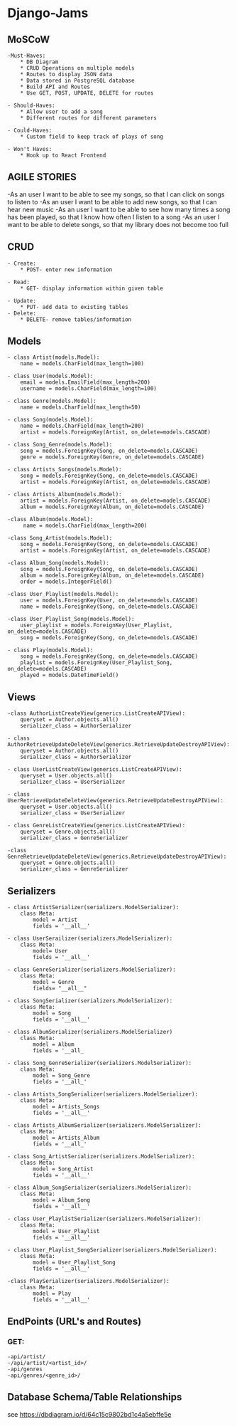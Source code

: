# Django-Jams

## MoSCoW
    -Must-Haves:
        * DB Diagram
        * CRUD Operations on multiple models
        * Routes to display JSON data
        * Data stored in PostgreSQL database
        * Build API and Routes
        * Use GET, POST, UPDATE, DELETE for routes

    - Should-Haves:
        * Allow user to add a song
        * Different routes for different parameters

    - Could-Haves:
        * Custom field to keep track of plays of song

    - Won't Haves:
        * Hook up to React Frontend



## AGILE STORIES
  -As an user I want to be able to see my songs, so that I can click on songs to listen to
  -As an user I want to be able to add new songs, so that I can hear new music
  -As an user I want to be able to see how many times a song has been played, so that I know how often I listen to a song
  -As an user I want to be able to delete songs, so that my library does not become too full

## CRUD
    - Create: 
        * POST- enter new information

    - Read: 
        * GET- display information within given table

    - Update: 
        * PUT- add data to existing tables
    - Delete: 
        * DELETE- remove tables/information
## Models
    - class Artist(models.Model):
        name = models.CharField(max_length=100)

    - class User(models.Model):
        email = models.EmailField(max_length=200)
        username = models.CharField(max_length=100)

    - class Genre(models.Model):
        name = models.CharField(max_length=50)

    - class Song(models.Model):
        name = models.CharField(max_length=200)
        artist = models.ForeignKey(Artist, on_delete=models.CASCADE)

    - class Song_Genre(models.Model):
        song = models.ForeignKey(Song, on_delete=models.CASCADE)
        genre = models.ForeignKey(Genre, on_delete=models.CASCADE)

    - class Artists_Songs(models.Model):
        song = models.ForeignKey(Song, on_delete=models.CASCADE)
        artist = models.ForeignKey(Artist, on_delete=models.CASCADE)

    - class Artists_Album(models.Model):
        artist = models.ForeignKey(Artist, on_delete=models.CASCADE)
        album = models.ForeignKey(Album, on_delete=models.CASCADE)

    -class Album(models.Model):
         name = models.CharField(max_length=200)

    -class Song_Artist(models.Model):
        song = models.ForeignKey(Song, on_delete=models.CASCADE)
        artist = models.ForeignKey(Artist, on_delete=models.CASCADE)

    -class Album_Song(models.Model):
        song = models.ForeignKey(Song, on_delete=models.CASCADE)
        album = models.ForeignKey(Album, on_delete=models.CASCADE)
        order = models.IntegerField()

    -class User_Playlist(models.Model):
        user = models.ForeignKey(User, on_delete=models.CASCADE)
        name = models.ForeignKey(Song, on_delete=models.CASCADE)

    -class User_Playlist_Song(models.Model):
        user_playlist = models.ForeignKey(User_Playlist, on_delete=models.CASCADE)
        song = models.ForeignKey(Song, on_delete=models.CASCADE)

    - class Play(models.Model):
        song = models.ForeignKey(Song, on_delete=models.CASCADE)
        playlist = models.ForeignKey(User_Playlist_Song, on_delete=models.CASCADE)
        played = models.DateTimeField()
        

## Views

    -class AuthorListCreateView(generics.ListCreateAPIView):
        queryset = Author.objects.all()
        serializer_class = AuthorSerializer

    - class AuthorRetrieveUpdateDeleteView(generics.RetrieveUpdateDestroyAPIView):
        queryset = Author.objects.all()
        serializer_class = AuthorSerializer

    - class UserListCreateView(generics.ListCreateAPIView):
        queryset = User.objects.all()
        serializer_class = UserSerializer

    - class UserRetrieveUpdateDeleteView(generics.RetrieveUpdateDestroyAPIView):
        queryset = User.objects.all()
        serializer_class = UserSerializer

    - class GenreListCreateView(generics.ListCreateAPIView):
        queryset = Genre.objects.all()
        serializer_class = GenreSerializer

    -class GenreRetrieveUpdateDeleteView(generics.RetrieveUpdateDestroyAPIView):
        queryset = Genre.objects.all()
        serializer_class = GenreSerializer

## Serializers
    - class ArtistSerializer(serializers.ModelSerializer):
        class Meta:
            model = Artist
            fields = '__all__'

    - class UserSerailizer(serializers.ModelSerializer):
        class Meta:
            model= User
            fields = '__all__'

    - class GenreSerializer(serializers.ModelSerializer):
        class Meta:
            model = Genre
            fields= "__all__"

    - class SongSerializer(serializers.ModelSerializer):
        class Meta:
            model = Song
            fields = '__all__'

    - class AlbumSerializer(serializers.ModelSerializer)
        class Meta:
            model = Album
            fields = '__all_

    - class Song_GenreSerializer(serializers.ModelSerializer):
        class Meta:
            model = Song_Genre
            fields = '__all_'

    - class Artists_SongSerializer(serializers.ModelSerializer):
        class Meta:
            model = Artists_Songs
            fields = '__all__'

    - class Artists_AlbumSerializer(serializers.ModelSerializer):
        class Meta:
            model = Artists_Album
            fields = '__all_'

    - class Song_ArtistSerializer(serializers.ModelSerializer):
        class Meta:
            model = Song_Artist
            fields = '__all__'

    - class Album_SongSerializer(serializers.ModelSerializer):
        class Meta:
            model = Album_Song
            fields = '__all__'

    - class User_PlaylistSerializer(serializers.ModelSerializer):
        class Meta:
            model = User_Playlist
            fields = '__all__'

    - class User_Playlist_SongSerializer(serializers.ModelSerializer):
        class Meta:
            model = User_Playlist_Song
            fields = '__all__'

    -class PlaySerializer(serializers.ModelSerializer):
        class Meta:
            model = Play
            fields = '__all__'


## EndPoints (URL's and Routes)
   ### GET:
    -api/artist/
    -/api/artist/<artist_id>/
    -api/genres
    -api/genres/<genre_id>/


## Database Schema/Table Relationships

see https://dbdiagram.io/d/64c15c9802bd1c4a5ebffe5e 